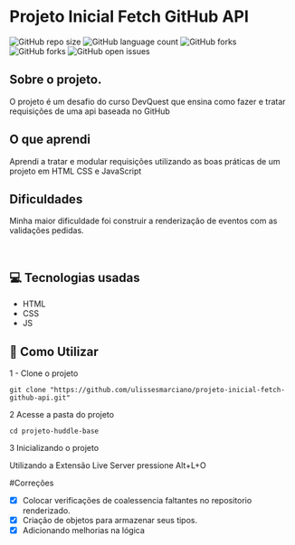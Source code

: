 # Projeto Inicial Fetch GitHub API

![GitHub repo size](https://img.shields.io/github/repo-size/ulissesmarciano/projeto-inicial-fetch-github-api?style=for-the-badge)
![GitHub language count](https://img.shields.io/github/languages/count/ulissesmarciano/projeto-inicial-fetch-github-api?style=for-the-badge)
![GitHub forks](https://img.shields.io/github/forks/ulissesmarciano/projeto-inicial-fetch-github-api?style=for-the-badge)
![GitHub forks](https://img.shields.io/github/forks/ulissesmarciano/projeto-formulario-js-intermediario?style=for-the-badge)
![GitHub open issues](https://img.shields.io/github/issues/ulissesmarciano/projeto-inicial-fetch-github-api?style=for-the-badge)


## Sobre o projeto.

O projeto é um desafio do curso DevQuest que ensina como fazer e tratar requisições de uma api baseada no GitHub

## O que aprendi

Aprendi a tratar e modular requisições utilizando as boas práticas de um projeto em HTML CSS e JavaScript


## Dificuldades

Minha maior dificuldade foi construir a renderização de eventos com as validações pedidas.


<br>

## 💻 Tecnologias usadas
- HTML
- CSS
- JS


## 🚀 Como Utilizar

1 - Clone o projeto

```
git clone "https://github.com/ulissesmarciano/projeto-inicial-fetch-github-api.git"
```
2 Acesse a pasta do projeto

```
cd projeto-huddle-base
```

3 Inicializando o projeto


Utilizando a Extensão Live Server pressione Alt+L+O


#Correções

- [x] Colocar verificações de coalessencia faltantes no repositorio renderizado.
- [x] Criação de objetos para armazenar seus tipos.
- [x] Adicionando melhorias na lógica

